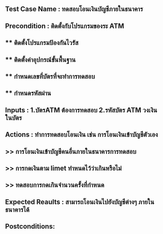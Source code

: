 ## Test Case Name :  ทดสอบโอนเงินบัญชีภายในธนาคาร
## Precondition :  ติดตั้งกับโปรแกรมของระ ATM 
## **  ติดตั้งโปรแกรมป้องกันไวรัส
## ** ติดตั้งค่าอุปกรณ์ขั้นพื้นฐาน
## ** กำหนดเลขที่บัตรที่จะทำการทดสอบ  
## ** กำหนดรหัสผ่าน
## Inputs :  1.บัตรATM ต้องการทดสอบ    2.รหัสบัตร ATM  วงเงินในบัตร   
## Actions : ทำการทดสอบโอนเงิน เช่น การโอนเงินเข้าบัญชีตัวเอง 
## >> การโอนเงินเข้าบัญชีคนอื่นภายในธนาคารการทดสอบ 
## >> การกดเงินตาม limet ทำหนดไว้ว่าเกินหรือไม่
## >> ทดสอบการกดเกินจำนวนครั้งที่กำหนด   
## Expected Reaults : สามารถโอนเงินไปยังบัญชีต่างๆ ภายในธนาคารได้  
## Postconditions:
 
